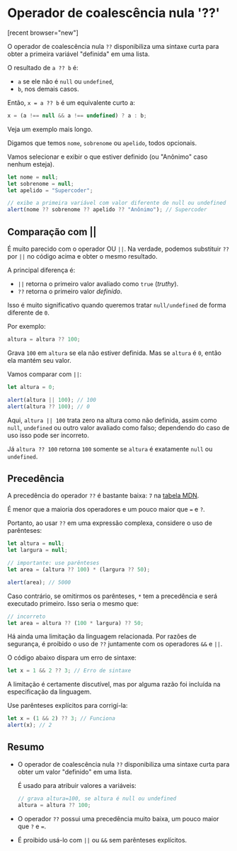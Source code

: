 # Operador de coalescência nula '??'

[recent browser="new"]

O operador de coalescência nula `??` disponibiliza uma sintaxe curta para obter a primeira variável "definida" em uma lista.

O resultado de `a ?? b` é:
- `a` se ele não é `null` ou `undefined`,
- `b`, nos demais casos.

Então, `x = a ?? b` é um equivalente curto a:

```js
x = (a !== null && a !== undefined) ? a : b;
```

Veja um exemplo mais longo.

Digamos que temos `nome`, `sobrenome` ou `apelido`, todos opcionais.

Vamos selecionar e exibir o que estiver definido (ou "Anônimo" caso nenhum esteja).

```js run
let nome = null;
let sobrenome = null;
let apelido = "Supercoder";

// exibe a primeira variável com valor diferente de null ou undefined
alert(nome ?? sobrenome ?? apelido ?? "Anônimo"); // Supercoder
```

## Comparação com ||

É muito parecido com o operador OU `||`. Na verdade, podemos substituir `??` por `||` no código acima e obter o mesmo resultado.

A principal diferença é:
- `||` retorna o primeiro valor avaliado como `true` (_truthy_).
- `??` retorna o primeiro valor _definido_.

Isso é muito significativo quando queremos tratar `null/undefined` de forma diferente de `0`.

Por exemplo:

```js
altura = altura ?? 100;
```

Grava `100` em `altura` se ela não estiver definida. Mas se `altura` é `0`, então ela mantém seu valor.

Vamos comparar com `||`:

```js run
let altura = 0;

alert(altura || 100); // 100
alert(altura ?? 100); // 0
```

Aqui, `altura || 100` trata zero na altura como não definida, assim como `null`, `undefined` ou outro valor avaliado como falso; dependendo do caso de uso isso pode ser incorreto.

Já `altura ?? 100` retorna `100` somente se `altura` é exatamente `null` ou `undefined`.

## Precedência

A precedência do operador `??` é bastante baixa: `7` na [tabela MDN](https://developer.mozilla.org/pt-BR/docs/Web/JavaScript/Reference/Operators/Operator_Precedence#Table).

É menor que a maioria dos operadores e um pouco maior que `=` e `?`.

Portanto, ao usar `??` em uma expressão complexa, considere o uso de parênteses:

```js run
let altura = null;
let largura = null;

// importante: use parênteses
let area = (altura ?? 100) * (largura ?? 50);

alert(area); // 5000
```

Caso contrário, se omitirmos os parênteses, `*` tem a precedência e será executado primeiro. Isso seria o mesmo que:

```js
// incorreto
let area = altura ?? (100 * largura) ?? 50;
```

Há ainda uma limitação da linguagem relacionada. Por razões de segurança, é proibido o uso de `??` juntamente com os operadores `&&` e `||`.

O código abaixo dispara um erro de sintaxe:

```js run
let x = 1 && 2 ?? 3; // Erro de sintaxe
```

A limitação é certamente discutível, mas por alguma razão foi incluída na especificação da linguagem.

Use parênteses explícitos para corrigí-la:

```js run
let x = (1 && 2) ?? 3; // Funciona
alert(x); // 2
```

## Resumo

- O operador de coalescência nula `??` disponibiliza uma sintaxe curta para obter um valor "definido" em uma lista.
  
    É usado para atribuir valores a variáveis:

    ```js
    // grava altura=100, se altura é null ou undefined
    altura = altura ?? 100;
    ```

- O operador `??` possui uma precedência muito baixa, um pouco maior que `?` e `=`.
- É proibido usá-lo com `||` ou `&&` sem parênteses explícitos.
